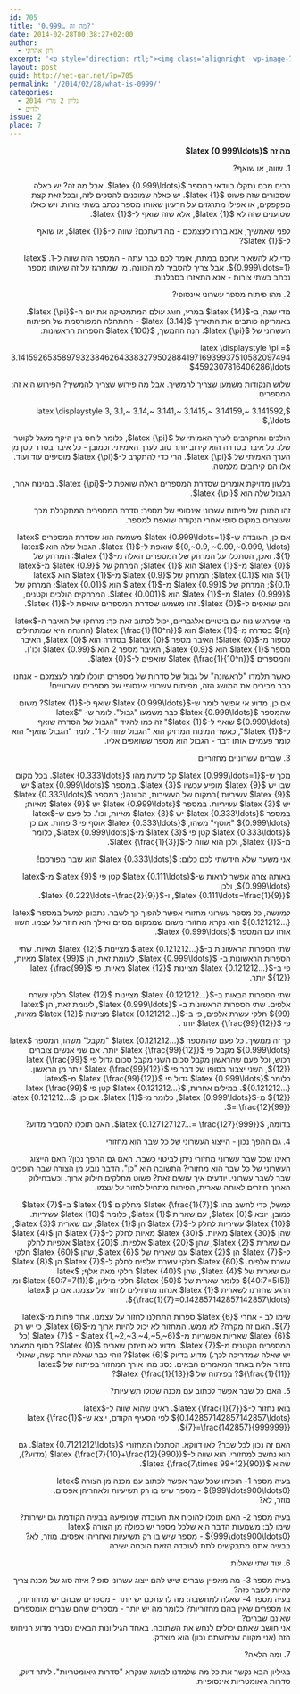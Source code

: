 ```yaml
---
id: 705
title: 'מה זה …0.999?'
date: 2014-02-28T00:38:27+02:00
author:
  - רון אהרוני
excerpt: '<p style="direction: rtl;"><img class="alignright  wp-image-765" alt="kid" src="{{site.baseurl}}/assets/img/2014/02/kid-150x150.jpg" width="87" height="87" />רבים מכם נתקלו בוודאי במספר 0.999.... אבל מה זה? יש כאלה שסבורים שזה פשוט 1. יש כאלה שמוכנים להסכים לזה, ובכל זאת קצת מפקפקים, או אפילו מתרגזים על הרעיון שאותו מספר נכתב בשתי צורות. ויש כאלו שטוענים שזה לא 1, אלא שזה שואף ל-1.</p>'
layout: post
guid: http://net-gar.net/?p=705
permalink: '/2014/02/28/what-is-0999/'
categories:
  - גליון 2 מרץ 2014
  - ילדים
issue: 2
place: 7
---
```

<p dir="RTL">
  <b>מה זה</b><b> $latex {0.999\ldots}$</b>
</p>

<p dir="RTL">
  1. שווה, או שואף?
</p>

<p dir="RTL">
  רבים מכם נתקלו בוודאי במספר $latex {0.999\ldots}$. אבל מה זה? יש כאלה שסבורים שזה פשוט $latex {1}$. יש כאלה שמוכנים להסכים לזה, ובכל זאת קצת מפקפקים, או אפילו מתרגזים על הרעיון שאותו מספר נכתב בשתי צורות. ויש כאלו שטוענים שזה לא $latex {1}$, אלא שזה שואף ל-$latex {1}$.
</p>

<p dir="RTL">
  לפני שאמשיך, אנא בררו לעצמכם - מה דעתכם? שווה ל-$latex {1}$, או שואף ל-$latex {1}$?
</p>

<p dir="RTL">
  כדי לא להשאיר אתכם במתח, אומר לכם כבר עתה - המספר הזה שווה ל-1. $latex {0.999\ldots=1}$. אבל צריך להסביר למ הכוונה. מי שמתרגז על זה שאותו מספר נכתב בשתי צורות - אנא התאזרו בסבלנות.
</p>

<p dir="RTL">
  2. מהו פיתוח מספר עשרוני אינסופי?
</p>

<p dir="RTL">
  מדי שנה, ב-$latex {14}$ במרץ, חוגג עולם המתמטיקה את יום ה-$latex {\pi}$. באמריקה כותבים את התאריך $latex {3.14}$ - ההתחלה המפורסמת של הפיתוח העשרוני של $latex {\pi}$. הנה ההמשך, $latex {100}$ הספרות הראשונות:
</p>

<p dir="RTL">
  $latex \displaystyle \pi = 3.141592653589793238462643383279502884197169399375105820974944592307816406286\ldots$
</p>

<p dir="RTL">
  שלוש הנקודות משמען שצריך להמשיך. אבל מה פירוש שצריך להמשיך? הפירוש הוא זה: המספרים
</p>

<p dir="RTL">
  $latex \displaystyle 3, 3.1,~ 3.14,~ 3.141,~ 3.1415,~ 3.14159,~ 3.141592, \ldots,$
</p>

<p dir="RTL">
  הולכים ומתקרבים לערך האמיתי של $latex {\pi}$, כלומר ליחס בין היקף מעגל לקוטר שלו. כל איבר בסדרה הוא קירוב יותר טוב לערך האמיתי. וכמובן - כל איבר בסדר קטן מן הערך האמיתי של $latex {\pi}$. הרי כדי להתקרב ל-$latex {\pi}$ מוסיפים עוד ועוד. אלו הם קירובים מלמטה.
</p>

<p dir="RTL">
  בלשון מדויקת אומרים שסדרת המספרים האלה שואפת ל-$latex {\pi}$. במינוח אחר, הגבול שלה הוא $latex {\pi}$.
</p>

<p dir="RTL">
  זהו המובן של פיתוח עשרוני אינסופי של מספר: סדרת המספרים המתקבלת מכך שעוצרים במקום סופי אחרי הנקודה שואפת למספר.
</p>

<p dir="RTL">
  אם כן, העובדה ש-$latex {0.999\ldots=1}$ משמעה הוא שסדרת המספרים $latex {0,~0.9, ~0.99,~0.999, \ldots}$ שואפת ל-$latex {1}$. הגבול שלה הוא $latex {1}$. ואכן, הסתכלו על המרחק של המספרים האלה מ-$latex {1}$: המרחק של $latex {0}$ מ-$latex {1}$ הוא $latex {1}$; המרחק של $latex {0.9}$ מ-$latex {1}$ הוא $latex {0.1}$; המרחק של $latex {0.9}$ מ-$latex {1}$ הוא $latex {0.1}$; המרחק של $latex {0.99}$ מ-$latex {1}$ הוא $latex {0.01}$; המרחק של $latex {0.999}$ מ-$latex {1}$ הוא $latex {0.001}$. המרחקים הולכים וקטנים, והם שואפים ל-$latex {0}$. זהו משמעו שסדרת המספרים שואפת ל-$latex {1}$.
</p>

<p dir="RTL">
  מי שמרגיש נוח עם ביטויים אלגבריים, יכול לכתוב זאת כך: מרחקו של האיבר ה-$latex {n}$ בסדרה מ-$latex {1}$ הוא $latex {\frac{1}{10^n}}$ (ההנחה היא שמתחילים לספור מ-$latex {0}$! האיבר מספר $latex {0}$ בסדרה הוא $latex {0}$, האיבר מספר $latex {1}$ הוא $latex {0.9}$, האיבר מספר 2 הוא $latex {0.99}$ וכו'). והמספרים $latex {\frac{1}{10^n}}$ שואפים ל-$latex {0}$.
</p>

<p dir="RTL">
  כאשר תלמדו "לראשונה" על גבול של סדרות של מספרים תוכלו לומר לעצמכם - אנחנו כבר מכירים את המושג הזה, מפיתוח עשרוני אינסופי של מספרים עשרוניים!
</p>

<p dir="RTL">
  אם כן, מדוע אי אפשר לומר ש-$latex {0.999\ldots}$ שואף ל-$latex {1}$? משום שהמספר $latex {0.999\ldots}$ כבר משמעו "גבול". לומר ש- "$latex {0.999\ldots}$ שואף ל-$latex {1}$" זה כמו להגיד "הגבול של הסדרה שואף ל-$latex {1}$", כאשר המינוח המדויק הוא "הגבול שווה ל-1". לומר "הגבול שואף" הוא לומר פעמיים אותו דבר - הגבול הוא מספר ששואפים אליו.
</p>

<p dir="RTL">
  3. שברים עשרוניים מחזוריים
</p>

<p dir="RTL">
  מכך ש-$latex {0.999\ldots=1}$ קל לדעת מהו $latex {0.333\ldots}$. בכל מקום שבו יש $latex {9}$ מופיע עכשיו $latex {3}$. במספר $latex {0.999\ldots}$ יש $latex {9}$ עשיריות )במקום של העשירות, הכוונה(; במספר $latex {0.333\ldots}$ יש $latex {3}$ עשיריות. במספר $latex {0.999\ldots}$ יש $latex {9}$ מאיות; במספר $latex {0.333\ldots}$ יש $latex {3}$ מאיות, וכו'. כל פעם ש-$latex {0.999\ldots}$ "אוסף" משהו, $latex {0.333\ldots}$ אוסף פי 3 פחות. אם כן $latex {0.333\ldots}$ קטן פי $latex {3}$ מ-$latex {0.999\ldots}$, כלומר מ-$latex {1}$, ולכן הוא שווה ל-$latex {\frac{1}{3}}$.
</p>

<p dir="RTL">
  אני משער שלא חידשתי לכם כלום: $latex {0.333\ldots}$ הוא שבר מפורסם!
</p>

<p dir="RTL">
  באותה צורה אפשר לראות ש-$latex {0.111\ldots}$ קטן פי $latex {9}$ מ-$latex {0.999\ldots}$, ולכן<br /> $latex {0.111\ldots=\frac{1}{9}}$, ו-$latex {0.222\ldots=\frac{2}{9}}$.
</p>

<p dir="RTL">
  למעשה, כל מספר עשרוני מחזורי אפשר להפוך כך לשבר. נתבונן למשל במספר $latex {0.121212&#8230;}$ הוא נקרא מחזורי משום שממקום מסוים ואילך הוא חוזר על עצמו. השוו אותו עם המספר $latex {0.999\ldots}$.
</p>

<p dir="RTL">
  שתי הספרות הראשונות ב-$latex {0.121212&#8230;}$ מציינות $latex {12}$ מאיות. שתי הספרות הראשונות ב- $latex {0.999\ldots}$, לעומת זאת, הן $latex {99}$ מאיות, פי ב-$latex {0.121212&#8230;}$ מציינות $latex {12}$ מאיות, פי $latex {\frac{99}{12}}$ יותר.
</p>

<p dir="RTL">
  שתי הספרות הבאות ב-$latex {0.121212&#8230;}$ מציינות $latex {12}$ חלקי עשרת אלפים. שתי הספרות הראשונות ב- $latex {0.999\ldots}$, לעומת זאת, הן $latex {99}$ חלקי עשרת אלפים, פי ב-$latex {0.121212&#8230;}$ מציינות $latex {12}$ מאיות, פי $latex {\frac{99}{12}}$ יותר.
</p>

<p dir="RTL">
  כך זה ממשיך. כל פעם שהמספר $latex {0.121212&#8230;}$ "מקבל" משהו, המספר $latex {0.999\ldots}$ מקבל פי $latex {\frac{99}{12}}$ יותר. אם שני אנשים צוברים רכוש, וכל פעם שהראשון מקבל סכום השני מקבל סכום גדול פי $latex {\frac{99}{12}}$, השני יצבור בסופו של דבר פי $latex {\frac{99}{12}}$ יותר מן הראשון. כלומר $latex {0.999\ldots}$ גדול פי $latex {\frac{99}{12}}$ מ-$latex {0.121212&#8230;}$. במילים אחרות, $latex {0.121212&#8230;}$ קטן פי $latex {\frac{99}{12}}$ מ-$latex {0.999\ldots}$, כלומר מ-$latex {1}$. אם כן, $latex {0.121212&#8230;= \frac{12}{99}}$.
</p>

<p dir="RTL">
  בדומה, $latex {0.127127127&#8230;= \frac{127}{999}}$. האם תוכלו להסביר מדוע?
</p>

<p dir="RTL">
  4. גם ההפך נכון - הייצוג העשרוני של כל שבר הוא מחזורי
</p>

<p dir="RTL">
  ראינו שכל שבר עשרוני מחזורי ניתן לביטוי כשבר. האם גם ההפך נכון? האם הייצוג העשרוני של כל שבר הוא מחזורי? התשובה היא "כן". הדבר נובע מן הצורה שבה הופכים שבר לשבר עשרוני. יודעים איך עושים זאת? פשוט מחלקים חילוק ארוך. וכשבחילוק הארוך חוזרים לאותה שארית, הפיתוח מתחיל לחזור על עצמו.
</p>

<p dir="RTL">
  למשל, כדי לחשב מהו $latex {\frac{1}{7}}$ מחלקים $latex {1}$ ב-$latex {7}$. כמובן, יוצא $latex {0}$, עם שארית $latex {1}$, כלומר $latex {10}$ עשיריות. $latex {10}$ עשיריות לחלק ל-$latex {7}$ הן $latex {1}$, עם שארית $latex {3}$, שהן $latex {30}$ מאיות. $latex {30}$ מאיות לחלק ל-$latex {7}$ הן $latex {4}$ עם שארית $latex {2}$, שהן $latex {20}$ אלפיות. $latex {20}$ אלפיות לחלק ל-$latex {7}$ הן $latex {2}$ עם שארית של $latex {6}$, שהן $latex {60}$ חלקי עשרת אלפים. $latex {60}$ חלקי עשרת אלפים לחלק ל-$latex {7}$ הן $latex {8}$ עם שארית של $latex {4}$, שהן $latex {40}$ חלקי מאה אלף; $latex {40:7=5(5)}$ כלומר שארית של $latex {50}$ חלקי מיליון, $latex {50:7=7(1)}$ ומן הרגע שחזרנו לשארית $latex {1}$ אנחנו מתחילים לחזור על עצמנו. אם כן $latex {\frac{1}{7}=0.142857142857142857\ldots}$.
</p>

<p dir="RTL">
  שימו לב - אחרי $latex {6}$ ספרות התחלנו לחזור על עצמנו. אחד פחות מ-$latex {7}$. האם זה מקרה? לא ממש. המחזור לא יכול להיות ארוך מ-$latex {6}$, כי יש רק $latex {6}$ שאריות אפשריות מ-$latex {7}$ - $latex {1,~2,~3,~4,~5,~6}$ (כל המספרים הקטנים מ-$latex {7}$. מדוע לא תיתכן שארית $latex {0}$? בסוף המאמר יש שאלה שמדריכה לכך.) מדוע בדיוק $latex {6}$? זוהי כבר שאלה יותר קשה, שאולי נחזור אליה באחד המאמרים הבאים. נסו: מהו אורך המחזור בפיתוח של $latex {\frac{1}{11}}$? בפיתוח של $latex {\frac{1}{13}}$?
</p>

<p dir="RTL">
  5. האם כל שבר אפשר לכתוב עם מכנה שכולו תשיעיות?
</p>

<p dir="RTL">
  בואו נחזור ל-$latex {\frac{1}{7}}$. ראינו שהוא שווה ל-$latex {0.142857142857142857\ldots}$ לפי הסעיף הקודם, יוצא ש-$latex {\frac{1}{7}=\frac{142857}{999999}}$.
</p>

<p dir="RTL">
  האם זה נכון לכל שבר? לאו דווקא. הסתכלו המחזורי $latex {0.7121212\ldots}$. גם הוא נחשב למחזורי. הוא שווה ל-$latex {\frac{7}{10}+\frac{12}{990}}$ (מדוע?), שהוא $latex {\frac{7\times 99+12}{90}}$.
</p>

<p dir="RTL">
  בעיה מספר 1- הוכיחו שכל שבר אפשר לכתוב עם מכנה מן הצורה $latex {999\ldots900\ldots0}$ - מספר שיש בו רק תשיעיות ולאחריהן אפסים.<br /> מוזר, לא?
</p>

<p dir="RTL">
  בעיה מספר 2- האם תוכלו להוכיח את העובדה שמופיעה בבעיה הקודמת גם ישירות?<br /> שימו לב: משמעות הדבר היא שלכל מספר יש כפולה מן הצורה $latex {999\dots900\ldots0}$ - מספר שיש בו רק תשיעיות ואחריהן אפסים. מוזר, לא? בבעיה אתם מתבקשים לתת לעובדה הזאת הוכחה ישירה.
</p>

<p dir="RTL">
  6. עוד שתי שאלות
</p>

<p dir="RTL">
  בעיה מספר 3- מה מאפיין שברים שיש להם ייצוג עשרוני סופי? איזה סוג של מכנה צריך להיות לשבר כזה?<br /> בעיה מספר 4- שאלה למחשבה: מה לדעתכם יש יותר - מספרים שבהם יש מחזוריות, או מספרים שאין בהם מחזוריות? כלומר מה יש יותר - מספרים שהם שברים אומספרים שאינם שברים?<br /> אני חושב שאתם יכולים לנחש את השתובה. באחד הגיליונות הבאים נסביר מדוע הניחוש הזה (אני מקווה שניחשתם נכון) הוא מוצדק.
</p>

<p dir="RTL">
  7. ומה הלאה?
</p>

<p dir="RTL">
  בגיליון הבא נקשר את כל מה שלמדנו למושג שנקרא "סדרות גיאומטריות". ליתר דיוק, סדרות גיאומטריות אינסופיות.
</p>